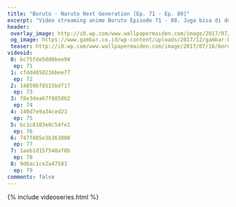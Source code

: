 ```yaml
---
title: "Boruto - Naruto Next Generation [Ep. 71 - Ep. 80]"
excerpt: "Video streaming anime Boruto Episode 71 - 80. Juga bisa di download langsung"
header:
 overlay_image: http://i0.wp.com/www.wallpapermaiden.com/image/2017/07/16/boruto-uzumaki-naruto-akatsuki-scar-katana-anime-16798.png
 og_image: https://www.gambar.co.id/wp-content/uploads/2017/12/gambar-boruto-768x432.jpg
 teaser: http://i0.wp.com/www.wallpapermaiden.com/image/2017/07/16/boruto-uzumaki-naruto-akatsuki-scar-katana-anime-16798.png?resize=320,170
videoid:
 0: bc75fde50d0bee94
  ep: 71
 1: cfdd4058236bee77
  ep: 72
 2: 14059bf8515bdf17
  ep: 73
 3: f8e3dea67f8850b2
  ep: 74
 4: 140d7e9a34ced23
  ep: 75
 5: bc1c8103e0c54fe1
  ep: 76
 6: 747f805e3b363008
  ep: 77
 7: 1aeb1d15f548af8b
  ep: 78
 8: 9d6ac1ce2a47583
  ep: 79
comments: false
---
```


{% include videoseries.html %}

